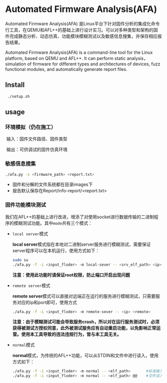 # Automated Firmware Analysis(AFA)

Automated Firmware Analysis(AFA) 是Linux平台下针对固件分析的集成化命令行工具，在QEMU和AFL++的基础上进行设计实习。可以对多种类型和架构的固件完成静态分析、动态仿真、功能模块模糊测试以及敏感信息搜集，并保存相应报告结果。

Automated Firmware Analysis(AFA) is a command-line tool for the Linux platform, based on QEMU and AFL++. It can perform static analysis，simulation of firmware for different types and architectures of devices, fuzz functional modules, and automatically generate report files.

## Install

```sh
 ./setup.sh
```

## usage

### 环境模拟（仍在施工）

​	输入：固件文件路径、固件类型

​	输出：可供调试的固件仿真环境

### 敏感信息搜集

```sh
./afa.py -s <firmware_path> <report.txt>
```

- 固件和分解的文件系统都在目录images下
- 报告默认保存在Report/info-report/<report.txt>

### 固件功能模块测试

我们在AFL++的基础上进行改进，增添了对使用socket进行数据传输的二进制程序的模糊测试功能。其中`mode`共有三个模式：

- `local server`模式

    **local server**模式指在本地对二进制server服务进行模糊测试，需要保证server程序可以在本机运行，使用方式如下：
    
    ```sh
    sudo su
    ./afa.py -f -i <input_floder> -m local-sever -- <srv_elf_path> <ip> <remote>
    ```
    **注意：使用此功能时请保证root权限，防止端口开启出现问题**

- `remote server`模式

    **remote server**模式可以直接对远端正在运行的服务进行模糊测试，只需要服务对应的ip和port即可，使用方式
    
    ```sh
    ./afa.py -f -i <input_floder> -m remote-sever -- <ip> <remote>
    ```

    **注意：由于模糊测试可能会导致服务crash，所以对在运行服务测试时，必须获得被测试方授权同意，此外被测试服务应有自动重启功能，以免影响正常运营。使用本工具导致的违法违规行为，皆与本工具无关。**

- `normal`模式
    
    **normal**模式，为传统的AFL++功能，可以从STDIN和文件中进行读入，使用方式如下：
    ```sh
    ./afa.py -f -i <input_floder> -m normal -- <elf_path>       #标准输入模式
    ./afa.py -f -i <input_floder> -m normal -- <elf_path> @@    #文件读入模式
    ```




